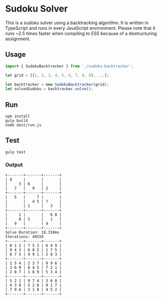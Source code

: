 # Sudoku Solver

This is a sudoku solver using a backtracking algorithm. It is written in TypeScript and runs in every JavaScript environment. Please note that it runs ~2.5 times faster when compiling to ES5 because of a destructuring assignment.

## Usage

```TypeScript
import { SudokuBacktracker } from './sudoku-backtracker';

let grid = [[1, 2, 3, 4, 5, 6, 7, 8, 9], ...];

let backtracker = new SudokuBacktracker(grid);
let solvedSudoku = backtracker.solve();
```

## Run

```
npm install
gulp build
node dest/run.js
```

## Test

```
gulp test
```


### Output

```
+-------+-------+-------+
| 8     |       |       |
|     3 | 6     |       |
|   7   |   9   | 2     |
+-------+-------+-------+
|   5   |     7 |       |
|       |   4 5 | 7     |
|       | 1     |   3   |
+-------+-------+-------+
|     1 |       |   6 8 |
|     8 | 5     |   1   |
|   9   |       | 4     |
+-------+-------+-------+
Solve Duration: 18.310ms
Iterations: 49559
+-------+-------+-------+
| 8 1 2 | 7 5 3 | 6 4 9 |
| 9 4 3 | 6 8 2 | 1 7 5 |
| 6 7 5 | 4 9 1 | 2 8 3 |
+-------+-------+-------+
| 1 5 4 | 2 3 7 | 8 9 6 |
| 3 6 9 | 8 4 5 | 7 2 1 |
| 2 8 7 | 1 6 9 | 5 3 4 |
+-------+-------+-------+
| 5 2 1 | 9 7 4 | 3 6 8 |
| 4 3 8 | 5 2 6 | 9 1 7 |
| 7 9 6 | 3 1 8 | 4 5 2 |
+-------+-------+-------+
```
